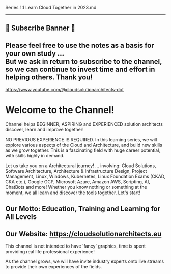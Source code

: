 Series 1.1 Learn Cloud Together in 2023.md
******************************************

## 🌟 Subscribe Banner 🌟
## Please feel free to use the notes as a basis for your own study ... <br>But we ask in return to subscribe to the channel, so we can continue to invest time and effort in helping others. Thank you! 
https://www.youtube.com/@cloudsolutionarchitects-dot

# Welcome to the Channel!
Channel helps BEGINNER, ASPIRING and EXPERIENCED solution architects discover, learn and improve together! 

NO PREVIOUS EXPERIENCE IS REQUIRED.
In this learning series, we will explore various aspects of the Cloud and Architecture, 
and build new skills as we grow together. This is a fascinating field with huge career potential, 
with skills highly in demand.

Let us take you on a Architectural journey! ... involving: Cloud Solutions, Software Architecture, 
Architecture & Infrastructure Design, Project Management, Linux, Windows, Kubernetes, Linux Foundation Exams (CKAD, CKA etc.), 
Google GCP, Microsoft Azure, Amazon AWS, Scripting, AI, ChatBots and more! Whether you know nothing or something at the moment, 
we all learn and discover the tools together. Let's start!

## Our Motto: Education, Training and Learning for All Levels

## Our Website: https://cloudsolutionarchitects.eu

This channel is not intended to have 'fancy' graphics, time is spent providing real life professional experience!

As the channel grows, we will have invite industry experts onto live streams to provide their own experiences of the fields.
